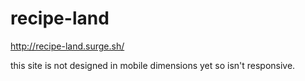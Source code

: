 # recipe-land

http://recipe-land.surge.sh/

this site is not designed in mobile dimensions yet so isn't responsive.
